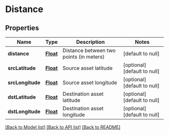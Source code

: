 # Distance
## Properties

Name | Type | Description | Notes
------------ | ------------- | ------------- | -------------
**distance** | [**Float**](float.md) | Distance between two points (in meters) | [default to null]
**srcLatitude** | [**Float**](float.md) | Source asset latitude | [optional] [default to null]
**srcLongitude** | [**Float**](float.md) | Source asset longitude | [optional] [default to null]
**dstLatitude** | [**Float**](float.md) | Destination asset latitude | [optional] [default to null]
**dstLongitude** | [**Float**](float.md) | Destination asset longitude | [optional] [default to null]

[[Back to Model list]](../README.md#documentation-for-models) [[Back to API list]](../README.md#documentation-for-api-endpoints) [[Back to README]](../README.md)


